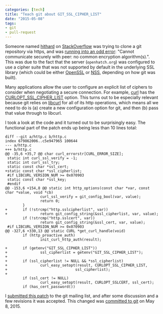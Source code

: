 ```yaml
---
categories: [tech]
title: "Teach git about GIT_SSL_CIPHER_LIST"
date: "2015-05-08"
tags:
- git
- pull-request
---
```


Someone named [hithard][] on [StackOverflow][] was trying to clone a git repository via https, and was [running into an odd error][question]: "Cannot communicate securely with peer: no common encryption algorithm(s).". This was due to the fact that the server (`openhatch.org`) was configured to use a cipher suite that was not supported by default in the underlying SSL library (which could be either [OpenSSL][] or [NSS][], depending on how git was built).

[hithard]: https://stackoverflow.com/users/4713895/hithard
[question]: https://stackoverflow.com/a/30090725/147356
[stackoverflow]: https://stackoverflow.com/
[openssl]: https://www.openssl.org/
[nss]: https://developer.mozilla.org/en-US/docs/Mozilla/Projects/NSS

Many applications allow the user to configure an explicit list of ciphers to consider when negotiating a secure connection. For example, [curl][] has the [CURLOPT_SSL_CIPHER_LIST][] option. This turns out to be especially relevant because git relies on [libcurl][] for all of its http operations, which means all we need to do is (a) create a new configuration option for git, and then (b) pass that value through to libcurl.

[curl]: https://curl.haxx.se/
[libcurl]: https://curl.haxx.se/libcurl/
[curlopt_ssl_cipher_list]: https://curl.haxx.se/libcurl/c/CURLOPT_SSL_CIPHER_LIST.html
[sslciphersuite]: https://httpd.apache.org/docs/trunk/mod/mod_ssl.html#sslciphersuite

I took a look at the code and it turned out to be surprisingly easy. The functional part of the patch ends up being less than 10 lines total:

```
diff --git a/http.c b/http.c
index 679862006..c5e947965 100644
--- a/http.c
+++ b/http.c
@@ -35,6 +35,7 @@ char curl_errorstr[CURL_ERROR_SIZE];
 static int curl_ssl_verify = -1;
 static int curl_ssl_try;
 static const char *ssl_cert;
+static const char *ssl_cipherlist;
 #if LIBCURL_VERSION_NUM >= 0x070903
 static const char *ssl_key;
 #endif
@@ -153,6 +154,8 @@ static int http_options(const char *var, const char *value, void *cb)
                curl_ssl_verify = git_config_bool(var, value);
                return 0;
        }
+       if (!strcmp("http.sslcipherlist", var))
+               return git_config_string(&ssl_cipherlist, var, value);
        if (!strcmp("http.sslcert", var))
                return git_config_string(&ssl_cert, var, value);
 #if LIBCURL_VERSION_NUM >= 0x070903
@@ -327,6 +330,13 @@ static CURL *get_curl_handle(void)
        if (http_proactive_auth)
                init_curl_http_auth(result);

+       if (getenv("GIT_SSL_CIPHER_LIST"))
+               ssl_cipherlist = getenv("GIT_SSL_CIPHER_LIST");
+
+       if (ssl_cipherlist != NULL && *ssl_cipherlist)
+               curl_easy_setopt(result, CURLOPT_SSL_CIPHER_LIST,
+                               ssl_cipherlist);
+
        if (ssl_cert != NULL)
                curl_easy_setopt(result, CURLOPT_SSLCERT, ssl_cert);
        if (has_cert_password())
```

I [submitted this patch][] to the git mailing list, and after some discussion and a few revisions it was accepted.  This changed was [committed to git][] on May 8, 2015.


[submitted this patch]: https://marc.info/?l=git&m=143100824118409&w=2
[committed to git]: https://github.com/git/git/commit/f6f2a9e42d14e61429af418d8038aa67049b3821

